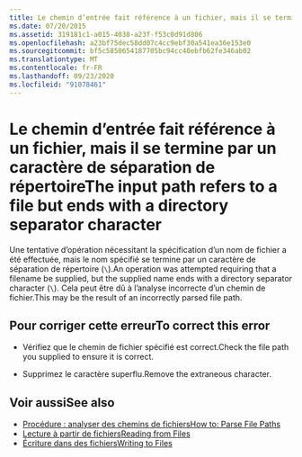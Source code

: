 ```yaml
---
title: Le chemin d’entrée fait référence à un fichier, mais il se termine par un caractère de séparation de répertoire
ms.date: 07/20/2015
ms.assetid: 319181c1-a015-4038-a23f-f53c0d91d806
ms.openlocfilehash: a23bf75dec58dd07c4cc9ebf30a541ea36e153e0
ms.sourcegitcommit: bf5c5850654187705bc94cc40ebfb62fe346ab02
ms.translationtype: MT
ms.contentlocale: fr-FR
ms.lasthandoff: 09/23/2020
ms.locfileid: "91078461"
---
```

# <a name="the-input-path-refers-to-a-file-but-ends-with-a-directory-separator-character"></a><span data-ttu-id="4b029-102">Le chemin d’entrée fait référence à un fichier, mais il se termine par un caractère de séparation de répertoire</span><span class="sxs-lookup"><span data-stu-id="4b029-102">The input path refers to a file but ends with a directory separator character</span></span>

<span data-ttu-id="4b029-103">Une tentative d’opération nécessitant la spécification d’un nom de fichier a été effectuée, mais le nom spécifié se termine par un caractère de séparation de répertoire (`\`).</span><span class="sxs-lookup"><span data-stu-id="4b029-103">An operation was attempted requiring that a filename be supplied, but the supplied name ends with a directory separator character (`\`).</span></span> <span data-ttu-id="4b029-104">Cela peut être dû à l’analyse incorrecte d’un chemin de fichier.</span><span class="sxs-lookup"><span data-stu-id="4b029-104">This may be the result of an incorrectly parsed file path.</span></span>  
  
## <a name="to-correct-this-error"></a><span data-ttu-id="4b029-105">Pour corriger cette erreur</span><span class="sxs-lookup"><span data-stu-id="4b029-105">To correct this error</span></span>  
  
- <span data-ttu-id="4b029-106">Vérifiez que le chemin de fichier spécifié est correct.</span><span class="sxs-lookup"><span data-stu-id="4b029-106">Check the file path you supplied to ensure it is correct.</span></span>  
  
- <span data-ttu-id="4b029-107">Supprimez le caractère superflu.</span><span class="sxs-lookup"><span data-stu-id="4b029-107">Remove the extraneous character.</span></span>  
  
## <a name="see-also"></a><span data-ttu-id="4b029-108">Voir aussi</span><span class="sxs-lookup"><span data-stu-id="4b029-108">See also</span></span>

- [<span data-ttu-id="4b029-109">Procédure : analyser des chemins de fichiers</span><span class="sxs-lookup"><span data-stu-id="4b029-109">How to: Parse File Paths</span></span>](../developing-apps/programming/drives-directories-files/how-to-parse-file-paths.md)
- [<span data-ttu-id="4b029-110">Lecture à partir de fichiers</span><span class="sxs-lookup"><span data-stu-id="4b029-110">Reading from Files</span></span>](../developing-apps/programming/drives-directories-files/reading-from-files.md)
- [<span data-ttu-id="4b029-111">Écriture dans des fichiers</span><span class="sxs-lookup"><span data-stu-id="4b029-111">Writing to Files</span></span>](../developing-apps/programming/drives-directories-files/writing-to-files.md)
